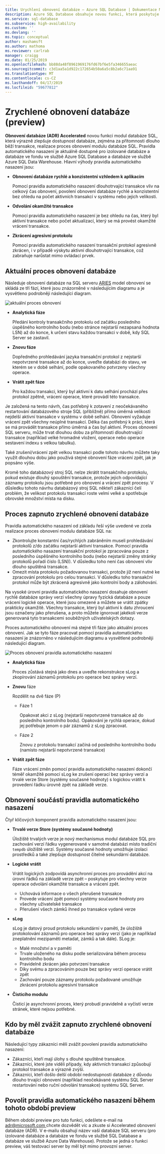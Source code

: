 ```yaml
---
title: Urychlení obnovení databáze – Azure SQL Database | Dokumentace Microsoftu
description: Azure SQL Database obsahuje novou funkci, která poskytuje obnovení databáze rychlé a konzistentní vzhledem k aplikacím, okamžité transakce vrácení zpět a zkrácení agresivní protokolu pro izolované databáze a databáze ve fondu ve službě Azure SQL Database a databází v Azure SQL Data Sklad.
ms.service: sql-database
ms.subservice: high-availability
ms.custom: ''
ms.devlang: ''
ms.topic: conceptual
author: mashamsft
ms.author: mathoma
ms.reviewer: carlrab
manager: craigg
ms.date: 01/25/2019
ms.openlocfilehash: bb88da48f8961969176fd67bf6e5fa346655aeac
ms.sourcegitcommit: c3d1aa5a1d922c172654b50a6a5c8b2a6c71aa91
ms.translationtype: MT
ms.contentlocale: cs-CZ
ms.lasthandoff: 04/17/2019
ms.locfileid: "59677812"
---
```

# <a name="accelerated-database-recovery-preview"></a>Zrychlené obnovení databáze (preview)

**Obnovení databáze (ADR) Accelerated** novou funkci modul databáze SQL, která výrazně zlepšuje dostupnost databáze, zejména za přítomnosti dlouho běží transakce, realizace proces obnovení modulu databáze SQL. Pravidla automatického nasazení je aktuálně dostupné pro izolované databáze a databáze ve fondu ve službě Azure SQL Database a databáze ve službě Azure SQL Data Warehouse. Hlavní výhody pravidla automatického nasazení jsou:

- **Obnovení databáze rychlé a konzistentní vzhledem k aplikacím**

  Pomocí pravidla automatického nasazení dlouhotrvající transakce vliv na celkový čas obnovení, povolení obnovení databáze rychlé a konzistentní bez ohledu na počet aktivních transakcí v systému nebo jejich velikosti.

- **Odvolání okamžité transakce**

  Pomocí pravidla automatického nasazení je bez ohledu na čas, který byl aktivní transakce nebo počet aktualizací, který se má provést okamžité vrácení transakce.

- **Zkrácení agresivní protokolu**

  Pomocí pravidla automatického nasazení transakční protokol agresivně zkrácen, i v případě výskytu aktivní dlouhotrvající transakce, což zabraňuje narůstat mimo ovládací prvek.

## <a name="the-current-database-recovery-process"></a>Aktuální proces obnovení databáze

Následuje obnovení databáze na SQL serveru [ARIES](https://people.eecs.berkeley.edu/~brewer/cs262/Aries.pdf) model obnovení se skládá ze tří fází, které jsou znázorněné v následujícím diagramu a je vysvětleno podrobněji následující diagram.

![aktuální proces obnovení](./media/sql-database-accelerated-database-recovery/current-recovery-process.png)

- **Analytická fáze**

  Předání kontroly transakčního protokolu od začátku posledního úspěšného kontrolního bodu (nebo stránce nejstarší nezapsaná hodnota LSN) až do konce, k určení stavu každou transakci v době, kdy SQL Server se zastavil.

- **Znovu fáze**

  Dopředného prohledávání jazyka transakční protokol z nejstarší nepotvrzené transakce až do konce, uveďte databázi do stavu, ve kterém se v době selhání, podle opakovaného potvrzeny všechny operace.

- **Vrátit zpět fáze**

  Pro každou transakci, který byl aktivní k datu selhání prochází přes protokol zpětně, vrácení operace, které provádí této transakce.

Je založená na tento návrh, čas potřebný k zotavení z neočekávaného restartování databázového stroje SQL (přibližně) přímo úměrná velikosti nejdelší aktivní transakce v systému v době selhání. Obnovení vyžaduje vrácení zpět všechny neúplné transakcí. Délka čas potřebný k práci, která se má provádět transakce přímo úměrná a čas byl aktivní. Proces obnovení SQL serveru, může trvat dlouhou dobu za přítomnosti dlouhotrvající transakce (například velké hromadné vložení, operace nebo operace sestavení indexu s velkou tabulku).

Také zrušení/vrácení zpět velkou transakci podle tohoto návrhu můžete taky využít dlouhou dobu jako používá stejné obnovení fáze vrácení zpět, jak je popsáno výše.

Kromě toho databázový stroj SQL nelze zkrátit transakčního protokolu, pokud existuje dlouhý spouštění transakce, protože jejich odpovídající záznamy protokolu jsou potřebné pro obnovení a vrácení zpět procesy. V důsledku tohoto návrhu databázový stroj SQL někteří zákazníci čelí problém, že velikost protokolu transakcí roste velmi velké a spotřebuje obrovské množství místa na disku.

## <a name="the-accelerated-database-recovery-process"></a>Proces zapnuto zrychlené obnovení databáze

Pravidla automatického nasazení od základu řeší výše uvedené ve zcela realizace proces obnovení modulu databáze SQL na:

- Zkontrolujte konstantní čas/rychlých zabráněním museli prohledávání protokolů z/do začátku nejstarší aktivní transakce. Pomocí pravidla automatického nasazení transakční protokol je zpracována pouze z posledního úspěšného kontrolního bodu (nebo nejstarší změny stránky protokolů pořadí číslo (LSN)). V důsledku toho není čas obnovení vliv dlouho spuštěná transakce.
- Omezit místa protokolu požadovanou transakci, protože již není nutné ke zpracování protokolu pro celou transakci. V důsledku toho transakční protokol může být zkrácená agresivně jako kontrolní body a zálohování.

Na vysoké úrovni pravidla automatického nasazení dosahuje obnovení rychlé databáze správy verzí všechny úpravy fyzická databáze a pouze vrácení logické operace, které jsou omezené a můžete se vrátit zpátky prakticky okamžitě. Všechny transakce, který byl aktivní k datu zhroucení jsou označeny jako přerušena, a proto můžete ignorovat jakékoli verze generovaná tyto transakcemi souběžných uživatelských dotazy.

Proces automatického obnovení má stejné tři fáze jako aktuální proces obnovení. Jak se tyto fáze pracovat pomocí pravidla automatického nasazení je znázorněno v následujícím diagramu a vysvětlené podrobněji následující diagram.

![Proces obnovení pravidla automatického nasazení](./media/sql-database-accelerated-database-recovery/adr-recovery-process.png)

- **Analytická fáze**

  Proces zůstává stejná jako dnes a uveďte rekonstrukce sLog a zkopírování záznamů protokolu pro operace bez správy verzí.
  
- **Znovu** fáze

  Rozdělit na dvě fáze (P)
  - Fáze 1

      Opakovat akci z sLog (nejstarší nepotvrzené transakce až do posledního kontrolního bodu). Opakování je rychlá operace, dokud jej potřebuje jenom o pár záznamů z sLog zpracovat.
      
  - Fáze 2

     Znovu z protokolu transakcí začíná od posledního kontrolního bodu (namísto nejstarší nepotvrzené transakce)
     
- **Vrátit zpět fáze**

   Fáze vrácení změn pomocí pravidla automatického nasazení dokončí téměř okamžitě pomocí sLog ke zrušení operací bez správy verzí a trvalé verze Store (systémy současné hodnoty) s logickou vrátit k provedení řádku úrovně zpět na základě verze.

## <a name="adr-recovery-components"></a>Obnovení součástí pravidla automatického nasazení

Čtyř klíčových komponent pravidla automatického nasazení jsou:

- **Trvalé verze Store (systémy současné hodnoty)**

  Úložiště trvalých verze je nový mechanismus modul databáze SQL pro zachování verzí řádku vygenerované v samotné databázi místo tradiční `tempdb` úložiště verzí. Systémy současné hodnoty umožňuje izolaci prostředků a také zlepšuje dostupnost čitelné sekundární databáze.

- **Logické vrátit**

  Vrátit logických zodpovídá asynchronní proces pro provádění akcí na úrovni řádků na základě verze zpět – poskytuje pro všechny verze operace odvolání okamžité transakce a vrácení zpět.

  - Uchovává informace o všech přerušené transakce
  - Provede vrácení zpět pomocí systémy současné hodnoty pro všechny uživatelské transakce
  - Přerušení všech zámků ihned po transakce vydané verze

- **sLog**

  sLog je datový proud protokolu sekundární v paměti, že úložiště protokolování záznamů pro operace bez správy verzí (jako je například zneplatnění mezipaměti metadat, zámků a tak dále). SLog je:

  - Malé množství a v paměti
  - Trvale uloženého na disku podle serializována během procesu kontrolního bodu
  - Pravidelně zkrácen jako potvrzení transakce
  - Díky svému a zpracováním pouze bez správy verzí operace vrátit zpět  
  - Zachování pouze záznamy protokolu požadované umožňuje zkrácení protokolu agresivní transakce

- **Čisticího modulu**

  Čisticí je asynchronní proces, který probudí pravidelně a vyčistí verze stránek, které nejsou potřebné.

## <a name="who-should-consider-accelerated-database-recovery"></a>Kdo by měl zvážit zapnuto zrychlené obnovení databáze

Následující typy zákazníci měli zvážit povolení pravidla automatického nasazení:

- Zákazníci, kteří mají úlohy s dlouhé spuštěné transakce.
- Zákazníci, které jste viděli případy, kdy aktivních transakcí způsobují protokol transakce a výrazně zvýší.  
- Zákazníci, kteří došlo delší období nedostupnosti databáze z důvodu dlouho trvající obnovení (například neočekávané systému SQL Server restartování nebo ruční odvolání transakce) systému SQL Server.

## <a name="to-enable-adr-during-this-preview-period"></a>Povolit pravidla automatického nasazení během tohoto období preview

Během období preview pro tuto funkci, odešlete e-mail na [ adr@microsoft.com ](mailto:adr@microsoft.com) chcete dozvědět víc a zkuste si Accelerated obnovení databáze (ADR). V e-mailu obsahují název vaší databáze SQL serveru (pro izolované databáze a databáze ve fondu ve službě SQL Database a databáze ve službě Azure Data Warehouse). Protože se jedná o funkci preview, váš testovací server by měl být mimo provozní server.
